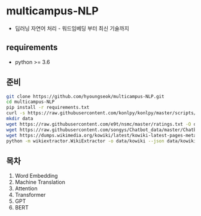# multicampus-NLP
+ 딥러닝 자연어 처리 - 워드임베딩 부터 최신 기술까지

## requirements
+ python >= 3.6

## 준비
```bash
git clone https://github.com/hyoungseok/multicampus-NLP.git
cd multicampus-NLP
pip install -r requirements.txt
curl -s https://raw.githubusercontent.com/konlpy/konlpy/master/scripts/mecab.sh | bash -x
mkdir data
wget https://raw.githubusercontent.com/e9t/nsmc/master/ratings.txt -O data/ratings.txt
wget https://raw.githubusercontent.com/songys/Chatbot_data/master/ChatbotData%20.csv -O data/chat.csv
wget https://dumps.wikimedia.org/kowiki/latest/kowiki-latest-pages-meta-current.xml.bz2 -O data/kowiki.xml.bz2
python -m wikiextractor.WikiExtractor -o data/kowiki --json data/kowiki.xml.bz2
```

## 목차
1. Word Embedding
2. Machine Translation
3. Attention
4. Transformer
5. GPT
6. BERT
